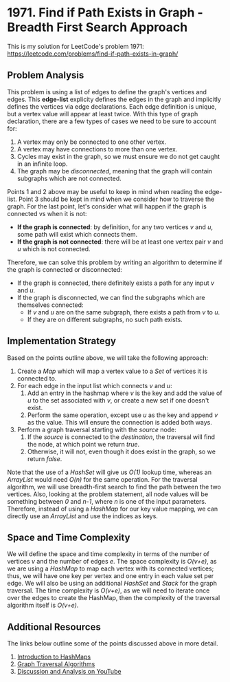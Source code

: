# 1971. Find if Path Exists in Graph - Breadth First Search Approach
This is my solution for LeetCode's problem 1971: https://leetcode.com/problems/find-if-path-exists-in-graph/

## Problem Analysis
This problem is using a list of edges to define the graph's vertices and edges. This **edge-list** explicity defines the edges in the graph and implicitly defines the vertices via edge declarations. Each edge definition is unique, but a vertex value will appear at least twice. With this type of graph declaration, there are a few types of cases we need to be sure to account for:
1. A vertex may only be connected to one other vertex.
1. A vertex may have connections to more than one vertex.
1. Cycles may exist in the graph, so we must ensure we do not get caught in an infinite loop.
1. The graph may be *disconnected*, meaning that the graph will contain subgraphs which are not connected.

Points 1 and 2 above may be useful to keep in mind when reading the edge-list. Point 3 should be kept in mind when we consider how to traverse the graph. For the last point, let's consider what will happen if the graph is connected vs when it is not:
* **If the graph is connected**: by definition, for any two vertices *v* and *u*, some path will exist which connects them.
* **If the graph is not connected**: there will be at least one vertex pair *v* and *u* which is not connected.

Therefore, we can solve this problem by writing an algorithm to determine if the graph is connected or disconnected:
* If the graph is connected, there definitely exists a path for any input *v* and *u*.
* If the graph is disconnected, we can find the subgraphs which are themselves connected:
    * If *v* and *u* are on the same subgraph, there exists a path from *v* to *u*.
    * If they are on different subgraphs, no such path exists.

## Implementation Strategy
Based on the points outline above, we will take the following approach:
1. Create a *Map* which will map a vertex value to a *Set* of vertices it is connected to.
1. For each edge in the input list which connects *v* and *u*:
    1. Add an entry in the hashmap where *v* is the key and add the value of *u* to the set associated with *v*, or create a new set if one doesn't exist.
    1. Perform the same operation, except use *u* as the key and append *v* as the value. This will ensure the connection is added both ways.
1. Perform a graph traversal starting with the *source* node:
    1. If the *source* is connected to the *destination*, the traversal will find the node, at which point we return *true*.
    1. Otherwise, it will not, even though it does exist in the graph, so we return *false*.

Note that the use of a *HashSet* will give us *O(1)* lookup time, whereas an *ArrayList* would need *O(n)* for the same operation. For the traversal algorithm, we will use breadth-first search to find the path between the two vertices. Also, looking at the problem statement, all node values will be something between *0* and *n-1*, where *n* is one of the input parameters. Therefore, instead of using a *HashMap* for our key value mapping, we can directly use an *ArrayList* and use the indices as keys.

## Space and Time Complexity
We will define the space and time complexity in terms of the number of vertices *v* and the number of edges *e*. The space complexity is *O(v+e)*, as we are using a *HashMap* to map each vertex with its connected vertices; thus, we will have one key per vertex and one entry in each value set per edge.
We will also be using an additional *HashSet* and *Stack* for the graph traversal.
The time complexity is *O(v+e)*, as we will need to iterate once over the edges to create the HashMap, then the complexity of the traversal algorithm itself is *O(v+e)*. 

## Additional Resources
The links below outline some of the points discussed above in more detail.
1. [Introduction to HashMaps](https://bytethisstore.com/articles/pg/implement-hash-table)
1. [Graph Traversal Algorithms](https://bytethisstore.com/articles/pg/graph-algorithms-depth-breadth-search)
1. [Discussion and Analysis on YouTube](https://youtu.be/X6RkyPFE6wg)